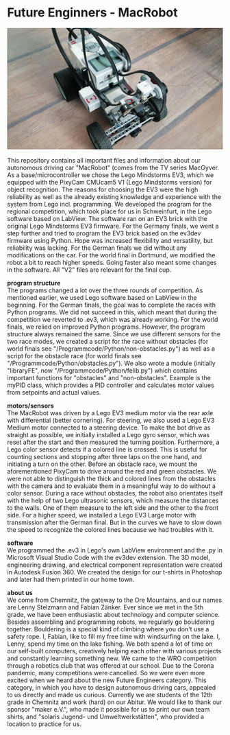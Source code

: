 # Future Enginners - MacRobot

![MacRobot](https://github.com/Bigfire3/wro-fe-MacRobot/blob/master/robot_car/V2/MacRobot.jpeg?raw=true)

This repository contains all important files and information about our autonomous driving car "MacRobot" (comes from the TV series MacGyver. As a base/microcontroller we chose the Lego Mindstorms EV3, which we equipped with the PixyCam CMUcam5 V1 (Lego Mindstorms version) for object recognition. The reasons for choosing the EV3 were the high reliability as well as the already existing knowledge and experience with the system from Lego incl. programming. We developed the program for the regional competition, which took place for us in Schweinfurt, in the Lego software based on LabView. The software ran on an EV3 brick with the original Lego Mindstorms EV3 firmware. For the Germany finals, we went a step further and tried to program the EV3 brick based on the ev3dev firmware using Python. Hope was increased flexibility and versatility, but reliability was lacking. For the German finals we did without any modifications on the car. For the world final in Dortmund, we modified the robot a bit to reach higher speeds. Going faster also meant some changes in the software. All "V2" files are relevant for the final cup.

**program structure**<br />
The programs changed a lot over the three rounds of competition. As mentioned earlier, we used Lego software based on LabView in the beginning. For the German finals, the goal was to complete the races with Python programs. We did not succeed in this, which meant that during the competition we reverted to .ev3, which was already working. For the world finals, we relied on improved Python programs. However, the program structure always remained the same. Since we use different sensors for the two race modes, we created a script for the race without obstacles (for world finals see "/Programmcode/Python/non-obstacles.py") as well as a script for the obstacle race (for world finals see "/Programmcode/Python/obstacles.py"). We also wrote a module (initially "libraryFE", now "/Programmcode/Python/felib.py") which contains important functions for "obstacles" and "non-obstacles". Example is the myPID class, which provides a PID controller and calculates motor values from setpoints and actual values.

**motors/sensors**<br />
The MacRobot was driven by a Lego EV3 medium motor via the rear axle with differential (better cornering). For steering, we also used a Lego EV3 Medium motor connected to a steering device. To make the bot drive as straight as possible, we initially installed a Lego gyro sensor, which was reset after the start and then measured the turning position. Furthermore, a Lego color sensor detects if a colored line is crossed. This is useful for counting sections and stopping after three laps on the one hand, and initiating a turn on the other. Before an obstacle race, we mount the aforementioned PixyCam to drive around the red and green obstacles. We were not able to distinguish the thick and colored lines from the obstacles with the camera and to evaluate them in a meaningful way to do without a color sensor. During a race without obstacles, the robot also orientates itself with the help of two Lego ultrasonic sensors, which measure the distances to the walls. One of them measure to the left side and the other to the front side. For a higher speed, we installed a Lego EV3 Large motor with transmission after the German final. But in the curves we have to slow down the speed to recognize the colored lines because we had troubles with it.

**software**<br />
We programmed the .ev3 in Lego's own LabView environment and the .py in Microsoft Visual Studio Code with the ev3dev extension. The 3D model, engineering drawing, and electrical component representation were created in Autodesk Fusion 360. We created the design for our t-shirts in Photoshop and later had them printed in our home town.

**about us**<br />
We come from Chemnitz, the gateway to the Ore Mountains, and our names are Lenny Stelzmann and Fabian Zänker. Ever since we met in the 5th grade, we have been enthusiastic about technology and computer science. Besides assembling and programming robots, we regularly go bouldering together. Bouldering is a special kind of climbing where you don't use a safety rope. I, Fabian, like to fill my free time with windsurfing on the lake. I, Lenny, spend my time on the lake fishing. We both spend a lot of time on our self-built computers, creatively helping each other with various projects and constantly learning something new. We came to the WRO competition through a robotics club that was offered at our school. Due to the Corona pandemic, many competitions were cancelled. So we were even more excited when we heard about the new Future Engineers category. This category, in which you have to design autonomous driving cars, appealed to us directly and made us curious. Currently we are students of the 12th grade in Chemnitz and work (hard) on our Abitur. We would like to thank our sponsor "maker e.V.", who made it possible for us to print our own team shirts, and "solaris Jugend- und Umweltwerkstätten", who provided a location to practice for us.

